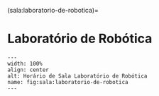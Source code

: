 (sala:laboratorio-de-robotica)=

# Laboratório de Robótica

```{figure} ../_static/img/sala/laboratorio-de-robotica.png
---
width: 100%
align: center
alt: Horário de Sala Laboratório de Robótica
name: fig:sala:laboratorio-de-robotica
---
```

